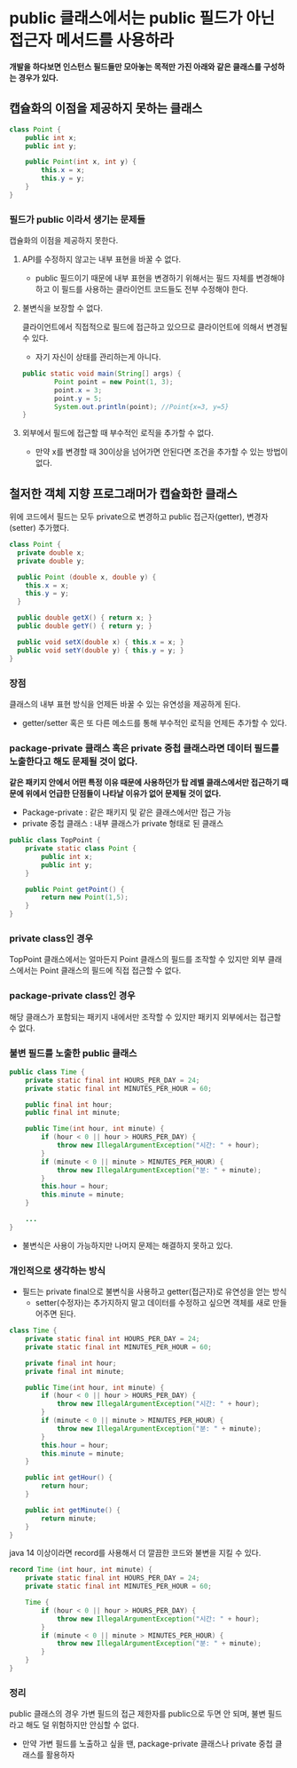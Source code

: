 # public 클래스에서는 public 필드가 아닌 접근자 메서드를 사용하라
**개발을 하다보면 인스턴스 필드들만 모아놓는 목적만 가진 아래와 같은 클래스를 구성하는 경우가 있다.**

## **캡슐화의 이점을 제공하지 못하는 클래스**

```java
class Point {
	public int x;
	public int y;

	public Point(int x, int y) {
		this.x = x;
		this.y = y;
	}
}
```

### 필드가 public 이라서 생기는 문제들

캡슐화의 이점을 제공하지 못한다.

1. API를 수정하지 않고는 내부 표현을 바꿀 수 없다.
    - public 필드이기 때문에 내부 표현을 변경하기 위해서는 필드 자체를 변경해야 하고 이 필드를 사용하는 클라이언트 코드들도 전부 수정해야 한다.
2. 불변식을 보장할 수 없다.
    
    클라이언트에서 직접적으로 필드에 접근하고 있으므로 클라이언트에 의해서 변경될 수 있다.
    
    - 자기 자신이 상태를 관리하는게 아니다.
    
    ```java
    public static void main(String[] args) {
            Point point = new Point(1, 3);
            point.x = 3;
            point.y = 5;
            System.out.println(point); //Point{x=3, y=5}
    }
    ```
    
3. 외부에서 필드에 접근할 때 부수적인 로직을 추가할 수 없다.
    - 만약 x를 변경할 때 30이상을 넘어가면 안된다면 조건을 추가할 수 있는 방법이 없다.

## **철저한 객체 지향 프로그래머가 캡슐화한 클래스**

위에 코드에서 필드는 모두 private으로 변경하고 public 접근자(getter), 변경자(setter) 추가했다.

```java
class Point {
  private double x;
  private double y;

  public Point (double x, double y) {
    this.x = x;
    this.y = y;
  }

  public double getX() { return x; }
  public double getY() { return y; }

  public void setX(double x) { this.x = x; }
  public void setY(double y) { this.y = y; }
}
```

### 장점

클래스의 내부 표현 방식을 언제든 바꿀 수 있는 유연성을 제공하게 된다.

- getter/setter 혹은 또 다른 메소드를 통해 부수적인 로직을 언제든 추가할 수 있다.

### **package-private 클래스 혹은 private 중첩 클래스라면 데이터 필드를 노출한다고 해도 문제될 것이 없다.**

**같은 패키지 안에서 어떤 특정 이유 때문에 사용하던가 탑 레벨 클래스에서만 접근하기 때문에 위에서 언급한 단점들이 나타날 이유가 없어 문제될 것이 없다.**

- Package-private : 같은 패키지 및 같은 클래스에서만 접근 가능
- private 중첩 클래스 : 내부 클래스가 private 형태로 된 클래스

```java
public class TopPoint {
	private static class Point {
		public int x;
		public int y;
	}

	public Point getPoint() {
		return new Point(1,5);
	}
}
```

### private class인 경우

TopPoint 클래스에서는 얼마든지 Point 클래스의 필드를 조작할 수 있지만 외부 클래스에서는 Point 클래스의 필드에 직접 접근할 수 없다.

### **package-private class인 경우**

해당 클래스가 포함되는 패키지 내에서만 조작할 수 있지만 패키지 외부에서는 접근할 수 없다.

### **불변 필드를 노출한 public 클래스**

```java
public class Time {
	private static final int HOURS_PER_DAY = 24;
	private static final int MINUTES_PER_HOUR = 60;

	public final int hour;
	public final int minute;

	public Time(int hour, int minute) {
		if (hour < 0 || hour > HOURS_PER_DAY) {
			throw new IllegalArgumentException("시간: " + hour);
		}
		if (minute < 0 || minute > MINUTES_PER_HOUR) {
			throw new IllegalArgumentException("분: " + minute);
		}
		this.hour = hour;
		this.minute = minute;
	}

	...
}
```

- 불변식은 사용이 가능하지만 나머지 문제는 해결하지 못하고 있다.

### 개인적으로 생각하는 방식

- 필드는 private final으로 불변식을 사용하고 getter(접근자)로 유연성을 얻는 방식
    - setter(수정자)는 추가지하지 말고 데이터를 수정하고 싶으면 객체를 새로 만들어주면 된다.

```java
class Time {
    private static final int HOURS_PER_DAY = 24;
    private static final int MINUTES_PER_HOUR = 60;

    private final int hour;
    private final int minute;

    public Time(int hour, int minute) {
        if (hour < 0 || hour > HOURS_PER_DAY) {
            throw new IllegalArgumentException("시간: " + hour);
        }
        if (minute < 0 || minute > MINUTES_PER_HOUR) {
            throw new IllegalArgumentException("분: " + minute);
        }
        this.hour = hour;
        this.minute = minute;
    }

    public int getHour() {
        return hour;
    }

    public int getMinute() {
        return minute;
    }
}
```

java 14 이상이라면 record를 사용해서 더 깔끔한 코드와 불변을 지킬 수 있다.

```java
record Time (int hour, int minute) {
    private static final int HOURS_PER_DAY = 24;
    private static final int MINUTES_PER_HOUR = 60;

    Time {
        if (hour < 0 || hour > HOURS_PER_DAY) {
            throw new IllegalArgumentException("시간: " + hour);
        }
        if (minute < 0 || minute > MINUTES_PER_HOUR) {
            throw new IllegalArgumentException("분: " + minute);
        }
    }
}
```

### **정리**

public 클래스의 경우 가변 필드의 접근 제한자를 public으로 두면 안 되며, 불변 필드라고 해도 덜 위험하지만 안심할 수 없다. 

- 만약 가변 필드를 노출하고 싶을 땐, package-private 클래스나 private 중첩 클래스를 활용하자
